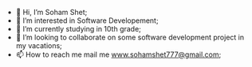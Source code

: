 - 👋 Hi, I’m Soham Shet;
- 👀 I’m interested in Software Developement;
- 🌱 I’m currently studying in 10th grade;
- 💞️ I’m looking to collaborate on some software development project in my vacations;
- 📫 How to reach me mail me www.sohamshet777@gmail.com;

<!---
sohamshet/sohamshet is a ✨ special ✨ repository because its `README.md` (this file) appears on your GitHub profile.
You can click the Preview link to take a look at your changes.
--->
